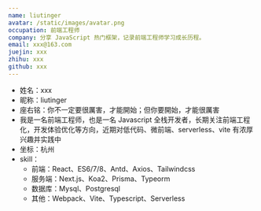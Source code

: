 ```yaml
---
name: liutinger
avatar: /static/images/avatar.png
occupation: 前端工程师
company: 分享 JavaScript 热门框架，记录前端工程师学习成长历程。
email: xxx@163.com
juejin: xxx
zhihu: xxx
github: xxx
---
```


- 姓名：xxx
- 昵称：liutinger
- 座右铭：你不一定要很厲害，才能開始；但你要開始，才能很厲害
- 我是一名前端工程师，也是一名 Javascript 全栈开发者，长期关注前端工程化，开发体验优化等方向，近期对低代码、微前端、serverless、vite 有浓厚兴趣并实践中
- 坐标：杭州
- skill：
  - 前端：React、ES6/7/8、Antd、Axios、Tailwindcss
  - 服务端：Next.js、Koa2、Prisma、Typeorm
  - 数据库：Mysql、Postgresql
  - 其他：Webpack、Vite、Typescript、Serverless
